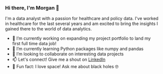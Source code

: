 ### Hi there, I'm Morgan 👋

I'm a data analyst with a passion for healthcare and policy data. I've worked in healthcare for the last several years and am excited to bring the insights I gained there to the world of data analytics.

- 🔭 I’m currently working on expanding my project portfolio to land my first full time data job! 
- 🌱 I’m currently learning Python packages like numpy and pandas
- 👯 I’m looking to collaborate on interesting data projects
- 📫 Let's connect! Give me a shout on [LinkedIn](https://www.linkedin.com/in/morganturner1/)
- 🚀 Fun fact: I love space! Ask me about black holes 🤓 

<!--
**morgan-turner/morgan-turner** is a ✨ _special_ ✨ repository because its `README.md` (this file) appears on your GitHub profile.

Here are some ideas to get you started:

- 🔭 I’m currently working on ...
- 🌱 I’m currently learning ...
- 👯 I’m looking to collaborate on ...
- 🤔 I’m looking for help with ...
- 💬 Ask me about ...
- 📫 How to reach me: ...
- 😄 Pronouns: ...
- ⚡ Fun fact: ...
-->
